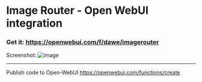 # Image Router - Open WebUI integration 

### Get it: https://openwebui.com/f/dawe/imagerouter

Screenshot:
![image](https://github.com/user-attachments/assets/4ab1c2ab-4376-43f0-9174-3e877a76244c)

---
Publish code to Open-WebUI https://openwebui.com/functions/create
